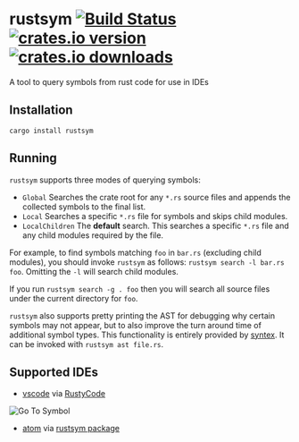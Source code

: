 # rustsym [![Build Status](https://travis-ci.org/trixnz/rustsym.svg)](https://travis-ci.org/trixnz/rustsym) [![crates.io version](https://img.shields.io/crates/v/rustsym.svg?maxAge=2592000)](https://crates.io/crates/rustsym) [![crates.io downloads](https://img.shields.io/crates/d/rustsym.svg?maxAge=2592000)](https://crates.io/crates/rustsym)

A tool to query symbols from rust code for use in IDEs

## Installation
```
cargo install rustsym
```

## Running
`rustsym` supports three modes of querying symbols:
* `Global` Searches the crate root for any `*.rs` source files and appends the collected symbols to the final list.
* `Local` Searches a specific `*.rs` file for symbols and skips child modules.
* `LocalChildren` The **default** search. This searches a specific `*.rs` file and any child modules required by the file.

For example, to find symbols matching `foo` in `bar.rs` (excluding child modules), you should invoke `rustsym` as follows: `rustsym search -l bar.rs foo`. Omitting the `-l` will search child modules.

If you run `rustsym search -g . foo` then you will search all source files under the current directory for `foo`.

`rustsym` also supports pretty printing the AST for debugging why certain symbols may not appear, but to also improve the turn around time of additional symbol types. This functionality is entirely provided by [syntex](https://github.com/serde-rs/syntex). It can be invoked with `rustsym ast file.rs`.

## Supported IDEs
* [vscode](https://github.com/Microsoft/vscode) via [RustyCode](https://github.com/editor-rs/vscode-rust)

![Go To Symbol](https://cloud.githubusercontent.com/assets/2995953/17079680/1113b7dc-5118-11e6-82a5-792d063a33b9.png)
* [atom](https://atom.io) via [rustsym package](https://atom.io/packages/rustsym)
